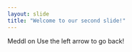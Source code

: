 ```yaml
---
layout: slide
title: "Welcome to our second slide!"
---
```

Meddl on
Use the left arrow to go back!
